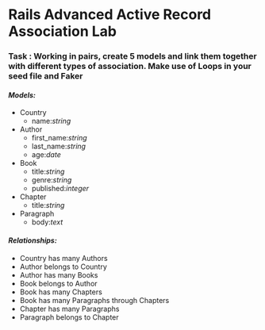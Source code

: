 # Rails Advanced Active Record Association Lab

### Task : Working in pairs, create 5 models and link them together with different types of association. Make use of Loops in your seed file and Faker

#### *Models:*

* Country
  * name:*string*
* Author
  * first_name:*string*
  * last_name:*string*
  * age:*date*
* Book
  * title:*string*
  * genre:*string*
  * published:*integer*
* Chapter
  * title:*string*
* Paragraph
  * body:*text*

#### *Relationships:*

* Country has many Authors
* Author belongs to Country
* Author has many Books
* Book belongs to Author
* Book has many Chapters
* Book has many Paragraphs through Chapters
* Chapter has many Paragraphs
* Paragraph belongs to Chapter

